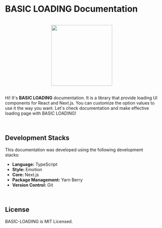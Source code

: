 # BASIC LOADING Documentation

<br />

<div align="center">
<img src="https://img1.daumcdn.net/thumb/R1280x0/?scode=mtistory2&fname=https%3A%2F%2Fblog.kakaocdn.net%2Fdn%2FRr526%2FbtsCTuvkiDd%2F1ZBz5d07tub0bKKnAOSlw0%2Fimg.png" width="200" />
</div>

<br />

Hi! It's **BASIC LOADING** documentation. It is a library that provide loading UI components for React and Next.js. You can customize the option values to use it the way you want. Let's check documentation and make effective loading page with BASIC LOADING!

<br />

## Development Stacks

This documentation was developed using the following development stacks:

- **Language:** TypeScript
- **Style:** Emotion
- **Core:** Next.js
- **Package Management:** Yarn Berry
- **Version Control:** Git

<br />

## License

BASIC-LOADING is MIT Licensed.
